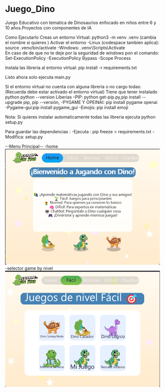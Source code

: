 # Juego_Dino
Juego Educativo con tematica de Dinosaurios enfocado en niños entre 6 y 10 años.Proyectos con componentes de IA


Como Ejecutarlo
Creas un entorno Virtual: python3 -m venv .venv (cambia el nombre si quieres )
Activar el entorno
-Linux (codespace tambien aplica):
source .venv/bin/activate
-Windows: 
.venv\Scripts\Activate    
En caso de de que no te deje por la seguridad de windows pon el comando:
Set-ExecutionPolicy -ExecutionPolicy Bypass -Scope Process

Instala las libreria al entorno virtual: pip install -r requirements.txt

Listo ahora solo ejecuta main.py 


Si el entorno virtual no cuenta con alguna libreria o no cargo todas:
(Recuerda debe estar activado el entorno virtual)
Tiene que tener instalado python python --version
Liberias
-PIP: python get-pip.py,pip install --upgrade pip, pip --versión,
-PYGAME Y OPEINAI: pip install pygame openai
-Pygame-gui:pip install pygame_gui
-Emojis: pip install emoji

Nota: Si quieres instalar automaticamente todas las libreria ejecuta python setup.py 

Para guardar las dependencias : 
-Ejecuta : pip freeze > requirements.txt
-Modifica: setup.py

--Menu Principal--
-home
![home](image.png)
-selector game by nivel
![nivel](image-1.png)